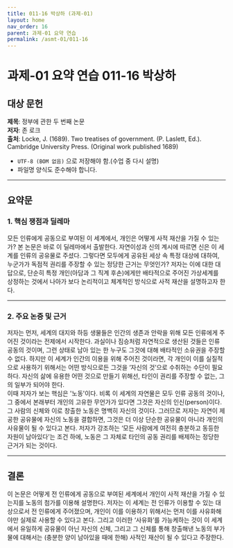 ```yaml
---  
title: 011-16 박상하 (과제-01)  
layout: home  
nav_order: 16  
parent: 과제-01 요약 연습  
permalink: /asmt-01/011-16  
---  
```


# 과제-01 요약 연습 011-16 박상하   
## 대상 문헌    
**제목**: 정부에 관한 두 번째 논문    
**저자**: 존 로크    
**출처**: Locke, J. (1689). Two treatises of government. (P. Laslett, Ed.). Cambridge University Press. (Original work published 1689)  

- `UTF-8 (BOM 없음)` 으로 저장해야 함.(수업 중 다시 설명)
- 파일명 양식도 준수해야 합니다. 

---  

## 요약문    
### 1. 핵심 쟁점과 딜레마  

모든 인류에게 공동으로 부여된 이 세계에서, 개인은 어떻게 사적 재산을 가질 수 있는가? 본 논문은 바로 이 딜레마에서 출발한다. 자연이성과 신의 계시에 따르면 신은 이 세계를 인류의 공유물로 주셨다. 그렇다면 모두에게 공유된 세상 속 특정 대상에 대하여, 누군가가 독점적 권리를 주장할 수 있는 정당한 근거는 무엇인가? 저자는 이에  대한 대답으로, 단순히 특정 개인(아담과 그 직계 후손)에게만 배타적으로 주어진 가상세계를 상정하는 것에서 나아가 보다 논리적이고 체계적인 방식으로 사적 재산을 설명하고자 한다. 

---  
### 2. 주요 논증 및 근거  

저자는 먼저, 세계의 대지와 하등 생물들은 인간의 생존과 안락을 위해 모든 인류에게 주어진 것이라는 전제에서 시작한다. 과실이나 짐승처럼 자연적으로 생산된 것들은 인류 공동의 것이며, 그런 상태로 남아 있는 한 누구도 그것에 대해 배타적인 소유권을 주장할 수 없다. 하지만 이 세계가 인간의 이용을 위해 주어진 것이라면, 각 개인이 이를 실질적으로 사용하기 위해서는 어떤 방식으로든 그것을 ‘자신의 것’으로 수취하는 수단이 필요하다. 자신의 삶에 유용한 어떤 것으로 만들기 위해선, 타인이 권리를 주장할 수 없는, 그의 일부가 되어야 한다.  
이때 저자가 보는 핵심은 '노동'이다. 비록 이 세계의 자연물은 모두 인류 공동의 것이나, 그 중에서 본래부터 개인의 고유한 무언가가 있다면 그것은 자신의 인신(person)이다. 그 사람의 신체와 이로 창출한 노동은 명백히 자신의 것이다. 그러므로 저자는 자연이 제공한 공유물에 자신의 노동을 결합하면, 그것은 더 이상 단순한 공유물이 아니라 개인의 사유물이 될 수 있다고 본다. 저자가 강조하는 ‘모든 사람에게 여전히 충분하고 동등한 자원이 남아있다’는 조건 하에, 노동은 그 자체로 타인의 공동 권리를 배제하는 정당한 근거가 되는 것이다.

---

## 결론    
이 논문은 어떻게 전 인류에게 공동으로 부여된 세계에서 개인이 사적 재산을 가질 수 있는지를 노동의 첨가를 이용해 설명한다. 저자는 이 세계는 전 인류가 이용할 수 있는 대상으로서 전 인류에게 주어졌으며, 개인이 이를 이용하기 위해서는 먼저 이를 사유화해야만 실제로 사용할 수 있다고 본다. 그리고 이러한 ‘사유화’를 가능케하는 것이 이 세계에서 유일하게 공유물이 아닌 자신의 신체, 그리고 그 신체를 통해 창출해낸 노동의 부가물에 대해서는 (충분한 양이 남아있을 때에 한해) 사적인 재산이 될 수 있다고 주장한다. 


